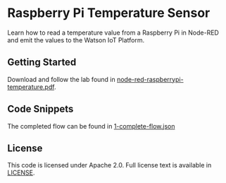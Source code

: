 # Raspberry Pi Temperature Sensor

Learn how to read a temperature value from a Raspberry Pi in Node-RED and emit the values to the Watson IoT Platform.

## Getting Started

Download and follow the lab found in [node-red-raspberrypi-temperature.pdf](https://github.com/jeancarl/node-red-labs/tree/master/node-red-raspberrypi-temperature/node-red-raspberrypi-temperature.pdf).

## Code Snippets

The completed flow can be found in [1-complete-flow.json](https://github.com/jeancarl/node-red-labs/tree/master/node-red-raspberrypi-temperature/code/1-complete-flow.json)

## License

This code is licensed under Apache 2.0. Full license text is available in [LICENSE](https://github.com/jeancarl/node-red-labs/tree/master/node-red-personality-insights/LICENSE).
